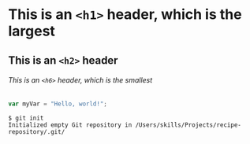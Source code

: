 # This is an `<h1>` header, which is the largest

## This is an `<h2>` header

###### This is an `<h6>` header, which is the smallest

``` javascript
var myVar = "Hello, world!";
```
```
$ git init
Initialized empty Git repository in /Users/skills/Projects/recipe-repository/.git/
```
